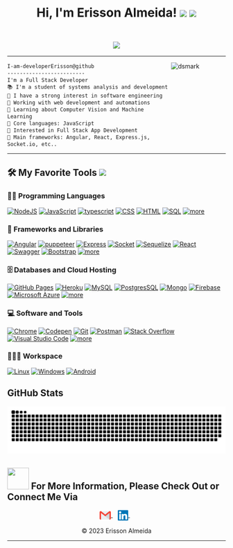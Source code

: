 <h1 align="center">
Hi, I'm Erisson Almeida! <img src="https://github.com/TheDudeThatCode/TheDudeThatCode/blob/master/Assets/Earth.gif" width="24px">
  <img src="https://media.giphy.com/media/hvRJCLFzcasrR4ia7z/giphy.gif" width="30"></h1>
<br/>

<p align="center">
  <a href="https://github.com/DenverCoder1/readme-typing-svg"><img src="https://readme-typing-svg.herokuapp.com?lines=Full+Stack+Developer;Freelancer;DS%20|%20AS%20&center=true&width=380&height=45"></a>
</p>


<hr>

<img alt="dsmark" align="right"  height="25%" width="25%" src="https://c.tenor.com/NzrqQHFBVz8AAAAj/kitty-transparent.gif">

```
I-am-developerErisson@github
-------------------------
I'm a Full Stack Developer
📚 I'm a student of systems analysis and development
📝 I have a strong interest in software engineering
🔭 Working with web development and automations
🌱 Learning about Computer Vision and Machine Learning
🌟 Core languages: JavaScript
🚩 Interested in Full Stack App Development
💖 Main frameworks: Angular, React, Express.js, Socket.io, etc..
```
<hr>


## 🛠️ My Favorite Tools <img src = "https://media2.giphy.com/media/QssGEmpkyEOhBCb7e1/giphy.gif?cid=ecf05e47a0n3gi1bfqntqmob8g9aid1oyj2wr3ds3mg700bl&rid=giphy.gif" width = 25px> 

### 👨‍💻 Programming Languages

<p>
<a href="#"><img alt="NodeJS" src="https://img.shields.io/badge/Node.js%20-%2343853D.svg?logo=node.js&logoColor=white"></a>
<a href="#"><img alt="JavaScript" src="https://img.shields.io/badge/JavaScript%20-%23F7DF1E.svg?logo=javascript&logoColor=black"></a>
    <a href="#"><img alt="typescript" src="https://img.shields.io/badge/TypeScript-20232A?&logo=typescript&logoColor=blue"></a>
    <a href="#"><img alt="CSS" src="https://img.shields.io/badge/CSS%20-%231572B6.svg?logo=css3&logoColor=white"></a>
    <a href="#"><img alt="HTML" src="https://img.shields.io/badge/HTML%20-%23E34F26.svg?logo=html5&logoColor=white"></a>
    <a href="#"><img alt="SQL" src="https://img.shields.io/badge/SQL%20-%23025E8C.svg?logo=amazon-dynamodb&logoColor=white"></a>
    <a href="#"><img alt="more" src="https://img.shields.io/badge/+more...-092E20?"></a>

  
### 🧰 Frameworks and Libraries

<p>
    <a href="#"><img alt="Angular" src="https://img.shields.io/badge/Angular%20-%23D00000.svg?logo=angular&logoColor=white"></a>
    <a href="#"><img alt="puppeteer" src="https://img.shields.io/badge/Puppeteer%20-%23013243.svg?logo=puppeteer&logoColor=white"></a>
    <a href="#"><img alt="Express" src="https://img.shields.io/badge/Express.js%20-%23D00000.svg?logo=express&logoColor=white"></a>
    <a href="#"><img alt="Socket" src="https://img.shields.io/badge/Socket.io%20-%23150458.svg?logo=socket.io&logoColor=white"></a>
    <a href="#"><img alt="Sequelize" src="https://img.shields.io/badge/Sequelize%20-%23327FC7.svg?logo=sequelize&logoColor=white"></a>
    <a href="#"><img alt="React" src="https://img.shields.io/badge/React-20232A?logo=react&logoColor=61DAFB"></a>
    <a href="#"><img alt="Swagger" src="https://img.shields.io/badge/Swagger-00b56a?logo=swagger&logoColor=white"></a>
    <a href="#"><img alt="Bootstrap" src="https://img.shields.io/badge/Bootstrap-563D7C?&logo=bootstrap&logoColor=white"></a>
    <a href="#"><img alt="more" src="https://img.shields.io/badge/+more...-092E20?"></a>

</p>

### 🗄️ Databases and Cloud Hosting

<p>
    <a href="#"><img alt="GitHub Pages" src="https://img.shields.io/badge/GitHub%20Pages-%23327FC7.svg?logo=github&logoColor=white"></a>
    <a href="#"><img alt="Heroku" src="https://img.shields.io/badge/Heroku%20-%23430098.svg?logo=heroku&logoColor=white"></a>
    <a href="#"><img alt="MySQL" src="https://img.shields.io/badge/MySQL-%23327FC7.svg?logo=mysql&logoColor=white"></a>
    <a href="#"><img alt="PostgresSQL" src="https://img.shields.io/badge/PostgreSQL-%23327FC7.svg?logo=postgresql&logoColor=white"></a>
    <a href="#"><img alt="Mongo" src="https://img.shields.io/badge/MongoDB-%3DDC84.svg?logo=mongodb"></a>
    <a href="#"><img alt="Firebase" src ="https://img.shields.io/badge/Firebase-%23316192.svg?logo=firebase&logoColor=white"></a>
    <a href="#"><img alt="Microsoft Azure" src ="https://img.shields.io/badge/Apache-%20-%23D00000.svg?logo=apache&logoColor=red"></a>
    <a href="#"><img alt="more" src="https://img.shields.io/badge/+more...-092E20?"></a>
</p>

### 💻 Software and Tools

<p>
    <a href="#"><img alt="Chrome" src="https://img.shields.io/badge/Chromium-%23327FC7.svg?logo=google-chrome&logoColor=white"></a>
    <a href="#"><img alt="Codepen" src="https://img.shields.io/badge/Codepen-000000.svg?logo=codepen&logoColor=white"></a>
    <a href="#"><img alt="Git" src="https://img.shields.io/badge/Git%20-%23F05033.svg?logo=git&logoColor=white"></a>
    <a href="#"><img alt="Postman" src="https://img.shields.io/badge/Postman-FF6C37?logo=postman&logoColor=white"></a>
    <a href="#"><img alt="Stack Overflow" src="https://img.shields.io/badge/-Stack%20Overflow-FE7A16?logo=stack-overflow&logoColor=white"></a>
    <a href="#"><img alt="Visual Studio Code" src="https://img.shields.io/badge/Visual%20Studio%20Code-0078d7.svg?logo=visual-studio-code&logoColor=white"></a>
    <a href="#"><img alt="more" src="https://img.shields.io/badge/+more...-092E20?"></a>
</p>

### 👨🏽‍💻 Workspace
<p>
    <a href="#"><img alt="Linux" src="https://img.shields.io/badge/Linux-Centos+debian-999999?style=for-the-badge&logo=linux&logoColor=black"></a>
    <a href="#"><img alt="Windows" src="https://img.shields.io/badge/Windows-7,8,10,11-999999?style=for-the-badge&logo=windows&logoColor=blue"></a>
    <a href="#"><img alt="Android" src="https://img.shields.io/badge/Android-All-999999?style=for-the-badge&logo=android&logoColor=green"></a>
</p>


## GitHub Stats
  <p align="center">
  <img src="https://github.com/DHANOLA/DHANOLA/raw/output/github-contribution-grid-snake.svg" alt="snake"></center>
</p>

## <img src='https://raw.githubusercontent.com/ShahriarShafin/ShahriarShafin/main/Assets/handshake.gif' width="50px" height="50px"> For More Information, Please Check Out or Connect Me Via

<p align="center">
  <a href="mailto:erisson.developer@gmail.com" >
    <img align="center" alt=" Gmail" width="26px" src="https://github.com/SatYu26/SatYu26/blob/master/Assets/Gmail.svg" />
  </a> &nbsp;&nbsp;
  
  <a href="https://www.linkedin.com/in/erisson-almeida-795660209/" target="_blank">
    <img align="center" alt=" Linkedin" width="24px" src="https://github.com/SatYu26/SatYu26/blob/master/Assets/Linkedin.svg" />
  </a> &nbsp;&nbsp;
  
<p>

<div align="center">
  &copy; 2023 Erisson Almeida
</div>

------





